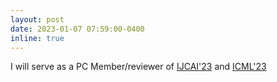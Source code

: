 ```yaml
---
layout: post
date: 2023-01-07 07:59:00-0400
inline: true
---
```


I will serve as a PC Member/reviewer of [IJCAI'23]() and [ICML'23]()
